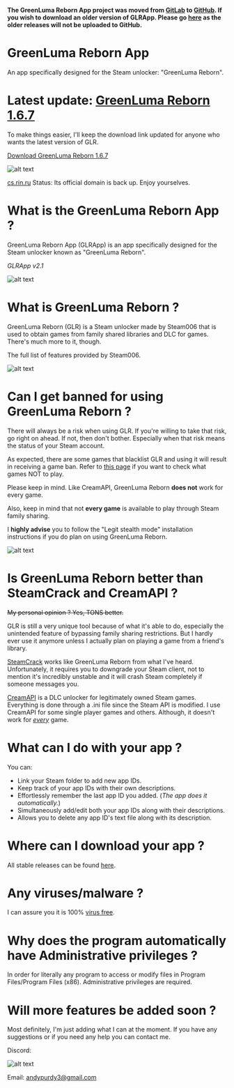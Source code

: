 **The GreenLuma Reborn App project was moved from [GitLab](https://gitlab.com/linkthehylian/glrapp) to [GitHub](https://github.com/linkthehylian/GreenLuma-Reborn-App). If you wish to download an older version of GLRApp. Please go [here](https://gitlab.com/linkthehylian/glrapp/tags) as the older releases will not be uploaded to GitHub.**

# GreenLuma Reborn App
An app specifically designed for the Steam unlocker: "GreenLuma Reborn".

# Latest update: **[GreenLuma Reborn 1.6.7](https://cs.rin.ru/forum/viewtopic.php?f=29&t=80797)**

To make things easier, I'll keep the download link updated for anyone who wants the latest version of GLR.

[Download GreenLuma Reborn 1.6.7](https://www111.zippyshare.com/v/o8uTBKlt/file.html)

![alt text](https://i.imgur.com/P2Btls8.png)

[cs.rin.ru](https://cs.rin.ru/forum/) Status: Its official domain is back up. Enjoy yourselves.

# What is the GreenLuma Reborn App ?
GreenLuma Reborn App (GLRApp) is an app specifically designed for the Steam unlocker known as "GreenLuma Reborn".

*GLRApp v2.1*

![alt text](https://i.imgur.com/wHcDyKp.png)

# What is GreenLuma Reborn ?
GreenLuma Reborn (GLR) is a Steam unlocker made by Steam006 that is used to obtain games from family shared libraries and DLC for games. There's much more to it, though.

The full list of features provided by Steam006.

![alt text](https://i.imgur.com/D18pz0f.png)

# Can I get banned for using GreenLuma Reborn ?
There will always be a risk when using GLR. If you're willing to take that risk, go right on ahead. If not, then don't bother. Especially when that risk means the status of your Steam account.

As expected, there are some games that blacklist GLR and using it will result in receiving a game ban. Refer to [this page](https://github.com/linkthehylian/GreenLuma-Reborn-App/wiki/Blacklist) if you want to check what games NOT to play.

Please keep in mind. Like CreamAPI, GreenLuma Reborn **does not** work for every game.

Also, keep in mind that not **every game** is available to play through Steam family sharing.

I **highly advise** you to follow the "Legit stealth mode" installation instructions if you do plan on using GreenLuma Reborn.

![alt text](https://i.imgur.com/XSjQFn9.png)

# Is GreenLuma Reborn better than SteamCrack and CreamAPI ?
~~My personal opinion ? Yes, TONS better.~~

GLR is still a very unique tool because of what it's able to do, especially the unintended feature of bypassing family sharing restrictions. But I hardly ever use it anymore unless I actually plan on playing a game from a friend's library.

[SteamCrack](https://www.mpgh.net/forum/showthread.php?t=1383930) works like GreenLuma Reborn from what I've heard. Unfortunately, it requires you to downgrade your Steam client, not to mention it's incredibly unstable and it will crash Steam completely if someone messages you.

[CreamAPI](https://cs.rin.ru/forum/viewtopic.php?f=29&t=70576) is a DLC unlocker for legitimately owned Steam games. Everything is done through a .ini file since the Steam API is modified. I use CreamAPI for some single player games and others. Although, it doesn't work for [*every*](https://docs.google.com/spreadsheets/d/1sVNjbkzGFsfeszDx-psLTm7Qe67nvEh2vlWpUPGnYdA/edit#gid=0) game.

# What can I do with your app ?
You can:

*  Link your Steam folder to add new app IDs.
*  Keep track of your app IDs with their own descriptions.
*  Effortlessly remember the last app ID you added. (*The app does it automatically.*)
*  Simultaneously add/edit both your app IDs along with their descriptions.
*  Allows you to delete any app ID's text file along with its description.

# Where can I download your app ?
All stable releases can be found [here](https://github.com/linkthehylian/GreenLuma-Reborn-App/releases/latest).

# Any viruses/malware ?
I can assure you it is 100% [virus free](https://www.virustotal.com/#/file/5d12065235e836b313c2009df0af8ad83ced7c4db958d46ca33a18d1d06b7b02/detection).

# Why does the program automatically have Administrative privileges ?
In order for literally any program to access or modify files in Program Files/Program Files (x86). Administrative privileges are required.

# Will more features be added soon ?
Most definitely, I'm just adding what I can at the moment. If you have any suggestions or if you need any help you can contact me.

Discord:

![alt text](https://i.imgur.com/5W8AUVS.png)

Email: andypurdy3@gmail.com
